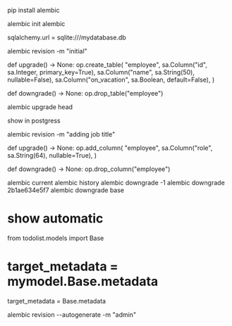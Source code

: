 pip install alembic

alembic init alembic

sqlalchemy.url = sqlite:///mydatabase.db

alembic revision -m "initial"


def upgrade() -> None:
    op.create_table(
        "employee",
        sa.Column("id", sa.Integer, primary_key=True),
        sa.Column("name", sa.String(50), nullable=False),
        sa.Column("on_vacation", sa.Boolean, default=False),
    )


def downgrade() -> None:
    op.drop_table("employee")

alembic upgrade head

show in postgress

alembic revision -m "adding job title"

def upgrade() -> None:
    op.add_column(
        "employee",
        sa.Column("role", sa.String(64), nullable=True),
    )


def downgrade() -> None:
    op.drop_column("employee")


alembic current
alembic history
alembic downgrade -1
alembic downgrade 2b1ae634e5f7
alembic downgrade base


# show automatic

from todolist.models import Base
# target_metadata = mymodel.Base.metadata
target_metadata = Base.metadata

alembic revision --autogenerate -m "admin"